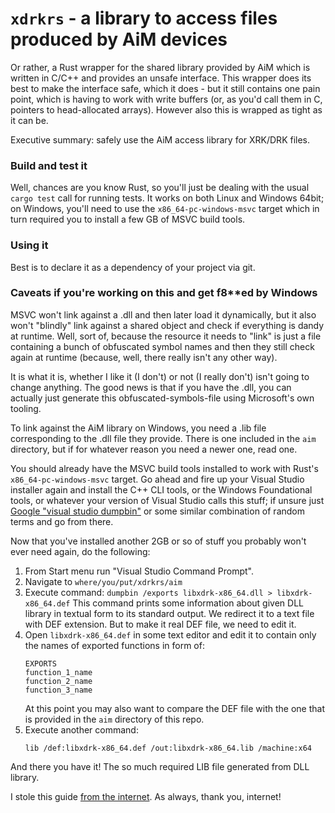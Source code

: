 # `xdrkrs` - a library to access files produced by AiM devices

Or rather, a Rust wrapper for the shared library provided by AiM which is
written in C/C++ and provides an unsafe interface. This wrapper does its best
to make the interface safe, which it does - but it still contains one pain
point, which is having to work with write buffers (or, as you'd call them in C,
pointers to head-allocated arrays). However also this is wrapped as tight as it
can be.

Executive summary: safely use the AiM access library for XRK/DRK files.

### Build and test it
Well, chances are you know Rust, so you'll just be dealing with the usual
`cargo test` call for running tests. It works on both Linux and Windows 64bit;
on Windows, you'll need to use the `x86_64-pc-windows-msvc` target which in
turn required you to install a few GB of MSVC build tools.

### Using it
Best is to declare it as a dependency of your project via git.

### Caveats if you're working on this and get f8**ed by Windows
MSVC won't link against a .dll and then later load it dynamically, but it also
won't "blindly" link against a shared object and check if everything is dandy
at runtime. Well, sort of, because the resource it needs to "link" is just a
file containing a bunch of obfuscated symbol names and then they still check
again at runtime (because, well, there really isn't any other way).

It is what it is, whether I like it (I don't) or not (I really don't) isn't
going to change anything. The good news is that if you have the .dll, you can
actually just generate this obfuscated-symbols-file using Microsoft's own
tooling.

To link against the AiM library on Windows, you need a .lib file corresponding
to the .dll file they provide. There is one included in the `aim` directory,
but if for whatever reason you need a newer one, read one.

You should already have the MSVC build tools installed to work with Rust's
`x86_64-pc-windows-msvc` target. Go ahead and fire up your Visual Studio
installer again and install the C++ CLI tools, or the Windows Foundational
tools, or whatever your version of Visual Studio calls this stuff; if unsure
just [Google "visual studio
dumpbin"](https://www.google.com/search?q=visual+studio+dumpbin) or some
similar combination of random terms and go from there.

Now that you've installed another 2GB or so of stuff you probably won't ever
need again, do the following:

1. From Start menu run "Visual Studio Command Prompt".
1. Navigate to `where/you/put/xdrkrs/aim`
1. Execute command:
    `dumpbin /exports libxdrk-x86_64.dll > libxdrk-x86_64.def`
    This command prints some information about given DLL library in textual
    form to its standard output. We redirect it to a text file with DEF
    extension. But to make it real DEF file, we need to edit it.
1. Open `libxdrk-x86_64.def` in some text editor and edit it to contain only
    the names of exported functions in form of:
    ```
    EXPORTS
    function_1_name
    function_2_name
    function_3_name
    ```
    At this point you may also want to compare the DEF file with the one that
    is provided in the `aim` directory of this repo.
1. Execute another command:
    ```
    lib /def:libxdrk-x86_64.def /out:libxdrk-x86_64.lib /machine:x64
    ```

And there you have it! The so much required LIB file generated from DLL
library.

I stole this guide [from the
internet](https://asawicki.info/news_1420_generating_lib_file_for_dll_library).
As always, thank you, internet!
